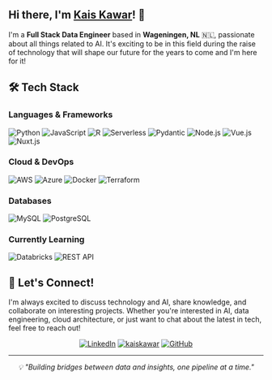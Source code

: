 ## Hi there, I'm [Kais Kawar](https://kaiskawar.dev/)! 👋

I'm a **Full Stack Data Engineer** based in **Wageningen, NL** 🇳🇱, passionate about all things related to AI. It's exciting to be in this field during the raise of technology that will shape our future for the years to come and I'm here for it!

## 🛠️ Tech Stack

### Languages & Frameworks
![Python](https://img.shields.io/badge/Python-3776AB?style=for-the-badge&logo=python&logoColor=white)
![JavaScript](https://img.shields.io/badge/JavaScript-F7DF1E?style=for-the-badge&logo=javascript&logoColor=black)
![R](https://img.shields.io/badge/R-276DC3?style=for-the-badge&logo=r&logoColor=white)
![Serverless](https://img.shields.io/badge/Serverless-FD5750?style=for-the-badge&logo=serverless&logoColor=white)
![Pydantic](https://img.shields.io/badge/Pydantic-blue?style=for-the-badge&logo=pydantic)
![Node.js](https://img.shields.io/badge/Node.js-43853D?style=for-the-badge&logo=node.js&logoColor=white)
![Vue.js](https://img.shields.io/badge/Vue.js-35495E?style=for-the-badge&logo=vue.js&logoColor=4FC08D)
![Nuxt.js](https://custom-icon-badges.demolab.com/badge/Nuxt-002E3B?style=for-the-badge&logo=nuxt&logoColor=#00DC82)


### Cloud & DevOps
![AWS](https://custom-icon-badges.demolab.com/badge/AWS-232F3E?style=for-the-badge&logo=aws&logoColor=white)
![Azure](https://custom-icon-badges.demolab.com/badge/Azure-007FFF?style=for-the-badge&logo=azure3&logoColor=white)
![Docker](https://img.shields.io/badge/Docker-2496ED?style=for-the-badge&logo=docker&logoColor=white)
![Terraform](https://custom-icon-badges.demolab.com/badge/Terraform-5835CC?style=for-the-badge&logo=terraform&logoColor=white)


### Databases
![MySQL](https://img.shields.io/badge/MySQL-4479A1?style=for-the-badge&logo=mysql&logoColor=white)
![PostgreSQL](https://img.shields.io/badge/PostgreSQL-316192?style=for-the-badge&logo=postgresql&logoColor=white)


### Currently Learning
![Databricks](https://img.shields.io/badge/Databricks-FF3621?style=for-the-badge&logo=Databricks&logoColor=white)
![REST API](https://img.shields.io/badge/REST-API-green?style=for-the-badge&logo=fastapi)

## 🤝 Let's Connect!

I'm always excited to discuss technology and AI, share knowledge, and collaborate on interesting projects. Whether you're interested in AI, data engineering, cloud architecture, or just want to chat about the latest in tech, feel free to reach out!

<div align="center">
  
[![LinkedIn](https://custom-icon-badges.demolab.com/badge/LinkedIn-blue.svg?style=for-the-badge&logo=linkedin55&logoColor=white)](https://linkedin.com/in/kaiskawar)
[![kaiskawar](https://custom-icon-badges.demolab.com/badge/kaiskawar-D14836?style=for-the-badge&logo=kaisk&logoColor=white)](https://kaiskawar.dev#contact)
[![GitHub](https://img.shields.io/badge/GitHub-100000?style=for-the-badge&logo=github&logoColor=white)](https://github.com/kais-viz)

</div>

---
<div align="center">
  <i>💡 "Building bridges between data and insights, one pipeline at a time."</i>
</div>

<!--

### Tech Stack

- Languages & Frameworks: Python, Node.js, Vue.js, JavaScript
- Cloud & DevOps: AWS, Azure, Serverless Framework, Terraform, Docker, Git
- Data & Infrastructure: MySQL, LLMs (Large Language Models)
- Tools & Practices: CI/CD, DevOps, GitHub Actions, VS Code, REST APIs
- Exploring: Pydantic, Kubernetes, Databricks


[![](https://img.shields.io/badge/-Kais%20Kawar-blue?style=for-the-badge&logo=Linkedin&logoColor=white&link=https://www.linkedin.com/in/kaiskawar/)](https://www.linkedin.com/in/kaiskawar/)
[![](https://img.shields.io/badge/-@kais--viz-%23181717?style=for-the-badge&logo=github)](https://github.com/kais-viz)


**kais-viz/kais-viz** is a ✨ _special_ ✨ repository because its `README.md` (this file) appears on your GitHub profile.

Here are some ideas to get you started:

- 🔭 I’m currently working on ...
- 🌱 I’m currently learning ...
- 👯 I’m looking to collaborate on ...
- 🤔 I’m looking for help with ...
- 💬 Ask me about ...
- 📫 How to reach me: ...
- 😄 Pronouns: ...
- ⚡ Fun fact: ...
-->
